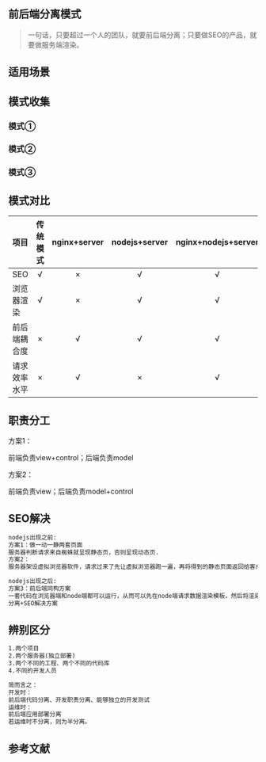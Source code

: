 ## 前后端分离模式

> 一句话，只要超过一个人的团队，就要前后端分离；只要做SEO的产品，就要做服务端渲染。

## 适用场景



## 模式收集

### 模式①

### 模式②

### 模式③

## 模式对比

|项目|传统模式|nginx+server|nodejs+server|nginx+nodejs+server|
|----|:----:|:----:|:----:|:----:|
|SEO|√|×|√|√|
|浏览器渲染|√|×|√|√|
|前后端耦合度|×|√|√|√|
|请求效率水平|×|√|×|√|

## 职责分工

方案1：

前端负责view+control；后端负责model

方案2：

前端负责view；后端负责model+control

## SEO解决

```html
nodejs出现之前:
方案1：做一动一静两套页面
服务器判断请求来自蜘蛛就呈现静态页，否则呈现动态页.
方案2：
服务器架设虚拟浏览器软件，请求过来了先让虚拟浏览器跑一遍，再将得到的静态页面返回给客户端.

nodejs出现之后:
方案3：前后端同构方案
一套代码在浏览器端和node端都可以运行，从而可以先在node端请求数据渲染模板，然后将渲染结果返回给浏览器最终呈现，是目前最完美的前后端
分离+SEO解决方案
```
## 辨别区分

```html
1.两个项目
2.两个服务器(独立部署)
3.两个不同的工程、两个不同的代码库
4.不同的开发人员

简而言之：
开发时：
前后端代码分离、开发职责分离、能够独立的开发测试
运维时：
前后端应用部署分离
若运维时不分离，则为半分离。
```

## 参考文献




